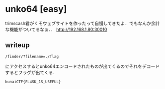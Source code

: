# unko64 [easy]
trimscash君がくそウェブサイトを作ったって自慢してきたよ．でもなんか余計な機能がついてるなぁ．．
http://192.168.1.80:30010
## writeup
```
/finder/?filename=./flag
```

にアクセスするとunko64エンコードされたものが出てくるのでそれをデコードするとフラグが出てくる．

```
bunaiCTF{FL4SK_1S_USEFUL}
```
